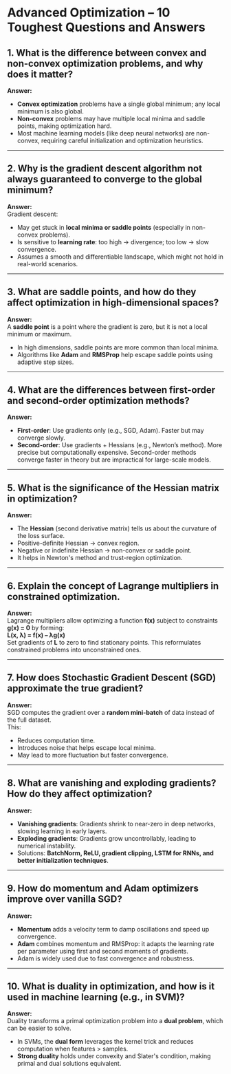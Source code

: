# Advanced Optimization – 10 Toughest Questions and Answers

## 1. What is the difference between convex and non-convex optimization problems, and why does it matter?
**Answer:**  
- **Convex optimization** problems have a single global minimum; any local minimum is also global.
- **Non-convex** problems may have multiple local minima and saddle points, making optimization hard.
- Most machine learning models (like deep neural networks) are non-convex, requiring careful initialization and optimization heuristics.

---

## 2. Why is the gradient descent algorithm not always guaranteed to converge to the global minimum?
**Answer:**  
Gradient descent:
- May get stuck in **local minima or saddle points** (especially in non-convex problems).
- Is sensitive to **learning rate**: too high → divergence; too low → slow convergence.
- Assumes a smooth and differentiable landscape, which might not hold in real-world scenarios.

---

## 3. What are saddle points, and how do they affect optimization in high-dimensional spaces?
**Answer:**  
A **saddle point** is a point where the gradient is zero, but it is not a local minimum or maximum.  
- In high dimensions, saddle points are more common than local minima.
- Algorithms like **Adam** and **RMSProp** help escape saddle points using adaptive step sizes.

---

## 4. What are the differences between first-order and second-order optimization methods?
**Answer:**  
- **First-order**: Use gradients only (e.g., SGD, Adam). Faster but may converge slowly.
- **Second-order**: Use gradients + Hessians (e.g., Newton’s method). More precise but computationally expensive.
Second-order methods converge faster in theory but are impractical for large-scale models.

---

## 5. What is the significance of the Hessian matrix in optimization?
**Answer:**  
- The **Hessian** (second derivative matrix) tells us about the curvature of the loss surface.
- Positive-definite Hessian → convex region.
- Negative or indefinite Hessian → non-convex or saddle point.
- It helps in Newton's method and trust-region optimization.

---

## 6. Explain the concept of Lagrange multipliers in constrained optimization.
**Answer:**  
Lagrange multipliers allow optimizing a function **f(x)** subject to constraints **g(x) = 0** by forming:  
**L(x, λ) = f(x) – λg(x)**  
Set gradients of **L** to zero to find stationary points. This reformulates constrained problems into unconstrained ones.

---

## 7. How does Stochastic Gradient Descent (SGD) approximate the true gradient?
**Answer:**  
SGD computes the gradient over a **random mini-batch** of data instead of the full dataset.  
This:
- Reduces computation time.
- Introduces noise that helps escape local minima.
- May lead to more fluctuation but faster convergence.

---

## 8. What are vanishing and exploding gradients? How do they affect optimization?
**Answer:**  
- **Vanishing gradients**: Gradients shrink to near-zero in deep networks, slowing learning in early layers.
- **Exploding gradients**: Gradients grow uncontrollably, leading to numerical instability.
- Solutions: **BatchNorm, ReLU, gradient clipping, LSTM for RNNs, and better initialization techniques**.

---

## 9. How do momentum and Adam optimizers improve over vanilla SGD?
**Answer:**  
- **Momentum** adds a velocity term to damp oscillations and speed up convergence.
- **Adam** combines momentum and RMSProp: it adapts the learning rate per parameter using first and second moments of gradients.
- Adam is widely used due to fast convergence and robustness.

---

## 10. What is duality in optimization, and how is it used in machine learning (e.g., in SVM)?
**Answer:**  
Duality transforms a primal optimization problem into a **dual problem**, which can be easier to solve.  
- In SVMs, the **dual form** leverages the kernel trick and reduces computation when features > samples.
- **Strong duality** holds under convexity and Slater's condition, making primal and dual solutions equivalent.
